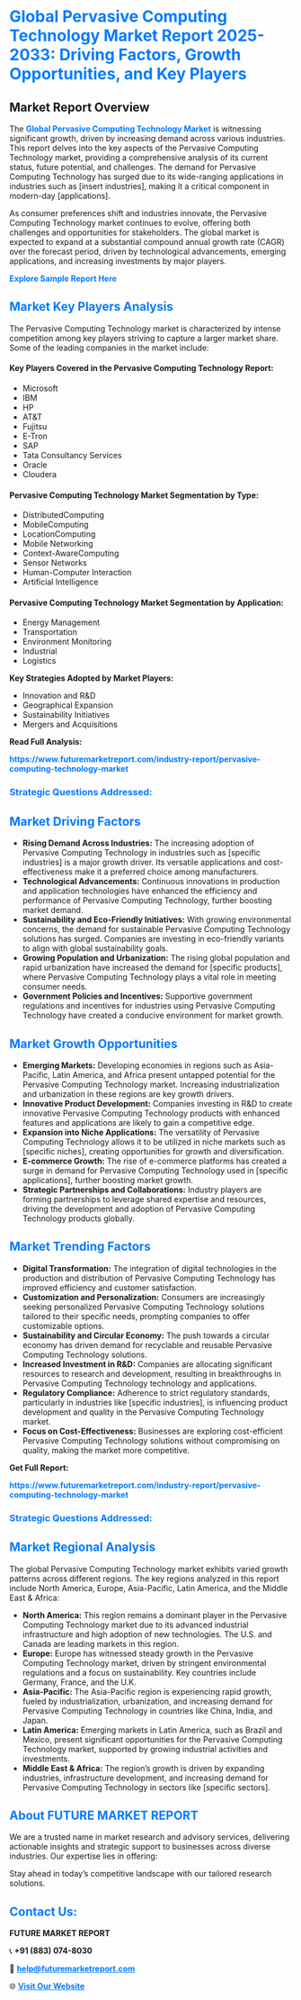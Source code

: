 <h1 style="color: #007BFF;">Global Pervasive Computing Technology Market Report 2025-2033: Driving Factors, Growth Opportunities, and Key Players</h1>

<section id="overview">
<h2>Market Report Overview</h2>
<p>The <a href="https://www.futuremarketreport.com/industry-report/pervasive-computing-technology-market" style="color: #007BFF; text-decoration: none;"><strong>Global Pervasive Computing Technology Market</strong></a> is witnessing significant growth, driven by increasing demand across various industries. This report delves into the key aspects of the Pervasive Computing Technology market, providing a comprehensive analysis of its current status, future potential, and challenges. The demand for Pervasive Computing Technology has surged due to its wide-ranging applications in industries such as [insert industries], making it a critical component in modern-day [applications].</p>
<p>As consumer preferences shift and industries innovate, the Pervasive Computing Technology market continues to evolve, offering both challenges and opportunities for stakeholders. The global market is expected to expand at a substantial compound annual growth rate (CAGR) over the forecast period, driven by technological advancements, emerging applications, and increasing investments by major players.</p>
</section>

<section id="overview">
<p><a href="https://www.futuremarketreport.com/request-sample/reportId=63826" style="color: #007BFF; text-decoration: none;"><strong>Explore Sample Report Here</strong></a></p>
</section>

<section id="key-players">
<h2 style="color: #007BFF;">Market Key Players Analysis</h2>
<p>The Pervasive Computing Technology market is characterized by intense competition among key players striving to capture a larger market share. Some of the leading companies in the market include:</p>
<h4>Key Players Covered in the Pervasive Computing Technology Report:</h4>
<ul><li>Microsoft</li><li>IBM</li><li>HP</li><li>AT&amp;T</li><li>Fujitsu</li><li>E-Tron</li><li>SAP</li><li>Tata Consultancy Services</li><li>Oracle</li><li>Cloudera</li></ul>
<h4>Pervasive Computing Technology Market Segmentation by Type:</h4>
<ul><li>DistributedComputing</li><li>MobileComputing</li><li>LocationComputing</li><li>Mobile Networking</li><li>Context-AwareComputing</li><li>Sensor Networks</li><li>Human-Computer Interaction</li><li>Artificial Intelligence</li></ul>

<h4>Pervasive Computing Technology Market Segmentation by Application:</h4>
<ul><li>Energy Management</li><li>Transportation</li><li>Environment Monitoring</li><li>Industrial</li><li>Logistics</li></ul>
<p><strong>Key Strategies Adopted by Market Players:</strong></p>
<ul>
<li>Innovation and R&D</li>
<li>Geographical Expansion</li>
<li>Sustainability Initiatives</li>
<li>Mergers and Acquisitions</li>
</ul>
</section>

<section>
<p><strong>Read Full Analysis: </strong></p><a href="https://www.futuremarketreport.com/industry-report/pervasive-computing-technology-market" style="color: #007BFF; text-decoration: none;"><strong>https://www.futuremarketreport.com/industry-report/pervasive-computing-technology-market</strong></a>
<h3 style="color: #007BFF;">Strategic Questions Addressed:</h3>
</section>

<section id="driving-factors">
<h2 style="color: #007BFF;">Market Driving Factors</h2>
<ul>
<li><strong>Rising Demand Across Industries:</strong> The increasing adoption of Pervasive Computing Technology in industries such as [specific industries] is a major growth driver. Its versatile applications and cost-effectiveness make it a preferred choice among manufacturers.</li>
<li><strong>Technological Advancements:</strong> Continuous innovations in production and application technologies have enhanced the efficiency and performance of Pervasive Computing Technology, further boosting market demand.</li>
<li><strong>Sustainability and Eco-Friendly Initiatives:</strong> With growing environmental concerns, the demand for sustainable Pervasive Computing Technology solutions has surged. Companies are investing in eco-friendly variants to align with global sustainability goals.</li>
<li><strong>Growing Population and Urbanization:</strong> The rising global population and rapid urbanization have increased the demand for [specific products], where Pervasive Computing Technology plays a vital role in meeting consumer needs.</li>
<li><strong>Government Policies and Incentives:</strong> Supportive government regulations and incentives for industries using Pervasive Computing Technology have created a conducive environment for market growth.</li>
</ul>
</section>

<section id="growth-opportunities">
<h2 style="color: #007BFF;">Market Growth Opportunities</h2>
<ul>
<li><strong>Emerging Markets:</strong> Developing economies in regions such as Asia-Pacific, Latin America, and Africa present untapped potential for the Pervasive Computing Technology market. Increasing industrialization and urbanization in these regions are key growth drivers.</li>
<li><strong>Innovative Product Development:</strong> Companies investing in R&D to create innovative Pervasive Computing Technology products with enhanced features and applications are likely to gain a competitive edge.</li>
<li><strong>Expansion into Niche Applications:</strong> The versatility of Pervasive Computing Technology allows it to be utilized in niche markets such as [specific niches], creating opportunities for growth and diversification.</li>
<li><strong>E-commerce Growth:</strong> The rise of e-commerce platforms has created a surge in demand for Pervasive Computing Technology used in [specific applications], further boosting market growth.</li>
<li><strong>Strategic Partnerships and Collaborations:</strong> Industry players are forming partnerships to leverage shared expertise and resources, driving the development and adoption of Pervasive Computing Technology products globally.</li>
</ul>
</section>

<section id="trending-factors">
<h2 style="color: #007BFF;">Market Trending Factors</h2>
<ul>
<li><strong>Digital Transformation:</strong> The integration of digital technologies in the production and distribution of Pervasive Computing Technology has improved efficiency and customer satisfaction.</li>
<li><strong>Customization and Personalization:</strong> Consumers are increasingly seeking personalized Pervasive Computing Technology solutions tailored to their specific needs, prompting companies to offer customizable options.</li>
<li><strong>Sustainability and Circular Economy:</strong> The push towards a circular economy has driven demand for recyclable and reusable Pervasive Computing Technology solutions.</li>
<li><strong>Increased Investment in R&D:</strong> Companies are allocating significant resources to research and development, resulting in breakthroughs in Pervasive Computing Technology technology and applications.</li>
<li><strong>Regulatory Compliance:</strong> Adherence to strict regulatory standards, particularly in industries like [specific industries], is influencing product development and quality in the Pervasive Computing Technology market.</li>
<li><strong>Focus on Cost-Effectiveness:</strong> Businesses are exploring cost-efficient Pervasive Computing Technology solutions without compromising on quality, making the market more competitive.</li>
</ul>
</section>

<section>
<p><strong>Get Full Report: </strong></p><a href="https://www.futuremarketreport.com/industry-report/pervasive-computing-technology-market" style="color: #007BFF; text-decoration: none;"><strong>https://www.futuremarketreport.com/industry-report/pervasive-computing-technology-market</strong></a>
<h3 style="color: #007BFF;">Strategic Questions Addressed:</h3>
</section>


<section id="regional-analysis">
<h2 style="color: #007BFF;">Market Regional Analysis</h2>
<p>The global Pervasive Computing Technology market exhibits varied growth patterns across different regions. The key regions analyzed in this report include North America, Europe, Asia-Pacific, Latin America, and the Middle East & Africa:</p>
<ul>
<li><strong>North America:</strong> This region remains a dominant player in the Pervasive Computing Technology market due to its advanced industrial infrastructure and high adoption of new technologies. The U.S. and Canada are leading markets in this region.</li>
<li><strong>Europe:</strong> Europe has witnessed steady growth in the Pervasive Computing Technology market, driven by stringent environmental regulations and a focus on sustainability. Key countries include Germany, France, and the U.K.</li>
<li><strong>Asia-Pacific:</strong> The Asia-Pacific region is experiencing rapid growth, fueled by industrialization, urbanization, and increasing demand for Pervasive Computing Technology in countries like China, India, and Japan.</li>
<li><strong>Latin America:</strong> Emerging markets in Latin America, such as Brazil and Mexico, present significant opportunities for the Pervasive Computing Technology market, supported by growing industrial activities and investments.</li>
<li><strong>Middle East & Africa:</strong> The region’s growth is driven by expanding industries, infrastructure development, and increasing demand for Pervasive Computing Technology in sectors like [specific sectors].</li>
</ul>
</section>

<footer>
<h2 style="color: #007BFF;">About FUTURE MARKET REPORT</h2>
<p>We are a trusted name in market research and advisory services, delivering actionable insights and strategic support to businesses across diverse industries. Our expertise lies in offering:</p>

<p>Stay ahead in today’s competitive landscape with our tailored research solutions.</p>

<h2 style="color: #007BFF;">Contact Us:</h2>
<p><strong>FUTURE MARKET REPORT</strong></p>
<p>📞 <strong>+91 (883) 074-8030</strong></p>
<p>📧 <strong><a href="mailto:help@futuremarketreport.com" style="color: #007BFF;">help@futuremarketreport.com</a></strong></p>
<p>🌐 <strong><a href="https://www.futuremarketreport.com/" style="color: #007BFF;">Visit Our Website</a></strong></p>
</footer>